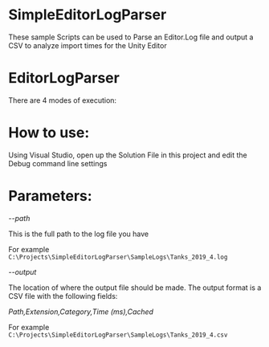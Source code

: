 # SimpleEditorLogParser
These sample Scripts can be used to Parse an Editor.Log file and output a CSV to analyze import times for the Unity Editor

# EditorLogParser
There are 4 modes of execution:

# How to use:

Using Visual Studio, open up the Solution File in this project and edit the Debug command line settings

# Parameters:

*--path*

This is the full path to the log file you have

For example `C:\Projects\SimpleEditorLogParser\SampleLogs\Tanks_2019_4.log`

*--output*

The location of where the output file should be made.
The output format is a CSV file with the following fields:

*Path,Extension,Category,Time (ms),Cached*

For example `C:\Projects\SimpleEditorLogParser\SampleLogs\Tanks_2019_4.csv`

